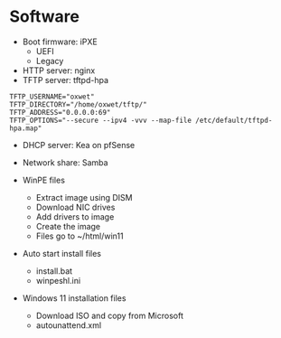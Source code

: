 # Software
- Boot firmware: iPXE
  - UEFI
  - Legacy
- HTTP server: nginx
- TFTP server: tftpd-hpa

```
TFTP_USERNAME="oxwet"
TFTP_DIRECTORY="/home/oxwet/tftp/"
TFTP_ADDRESS="0.0.0.0:69"
TFTP_OPTIONS="--secure --ipv4 -vvv --map-file /etc/default/tftpd-hpa.map"
```

- DHCP server: Kea on pfSense
- Network share: Samba
- WinPE files
  - Extract image using DISM
  - Download NIC drives
  - Add drivers to image
  - Create the image
  - Files go to ~/html/win11

- Auto start install files
  - install.bat
  - winpeshl.ini

- Windows 11 installation files
  - Download ISO and copy from Microsoft
  - autounattend.xml
